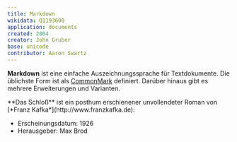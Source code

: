 ```yaml
---
title: Markdown
wikidata: Q1193600
application: documents
created: 2004
creator: John Gruber
base: unicode
contributor: Aaron Swartz
---
```


**Markdown** ist eine einfache Auszeichnungssprache für Textdokumente. Die
üblichste Form ist als [CommonMark](http://commonmark.org/) definiert. Darüber
hinaus gibt es mehrere Erweiterungen und Varianten.

<example highlight="md">
**Das Schloß** ist ein posthum erschienener unvollendeter
Roman von [*Franz Kafka*](http://www.franzkafka.de):

* Erscheinungsdatum: 1926
* Herausgeber: Max Brod
</example>

<!--
* CommonMark
* Github Flavored Markdown (GFM)
* Pandoc Markdown
* MultiMarkdown
* Markdown Extra
* ...
-->

